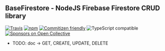 ## BaseFirestore - NodeJS Firebase Firestore CRUD library

[![Travis](https://travis-ci.org/vugga/base-firestore.svg?branch=master)](https://travis-ci.org/vugga/base-firestore)
[![npm](https://img.shields.io/npm/dt/@vuga/base-firestore.svg)](http://www.npmtrends.com/@vuga/base-firestore)
[![Commitizen friendly](https://img.shields.io/badge/commitizen-friendly-brightgreen.svg)](http://commitizen.github.io/cz-cli/)
![TypeScript compatible](https://img.shields.io/badge/typescript-compatible-brightgreen.svg)
[![Sponsors on Open Collective](https://opencollective.com/vuga/sponsors/badge.svg)](#sponsors)

- TODO: doc -> GET, CREATE, UPDATE, DELETE

